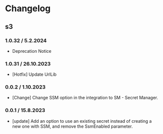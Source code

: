 # Changelog

## s3
### 1.0.32 / 5.2.2024
* Deprecation Notice

### 1.0.31 / 26.10.2023
* [Hotfix] Update UrlLib
### 0.0.2 / 1.10.2023
* [Change] Change SSM option in the integration to SM - Secret Manager.

### 0.0.1 / 15.8.2023
* [update] Add an option to use an existing secret instead of creating a new one with SSM, and remove the SsmEnabled parameter.
<!-- To add a new entry write: -->
<!-- ### version / full date -->
<!-- * [Update/Bug fix] message that describes the changes that you apply -->